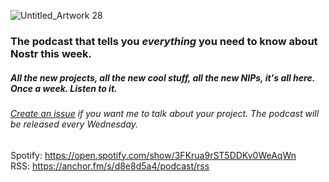   
![Untitled_Artwork 28](https://user-images.githubusercontent.com/8143945/210556301-8cac9d9d-40bd-4e78-90a1-56909d589521.png)

### The podcast that tells you *everything* you need to know about Nostr this week.

##### All the new projects, all the new cool stuff, all the new NIPs, it's all here. Once a week. Listen to it.

###### [Create an issue](https://github.com/gazhayes/nostrovia.org) if you want me to talk about your project. The podcast will be released every Wednesday. 

Spotify: https://open.spotify.com/show/3FKrua9rST5DDKv0WeAqWn  
RSS: https://anchor.fm/s/d8e8d5a4/podcast/rss
